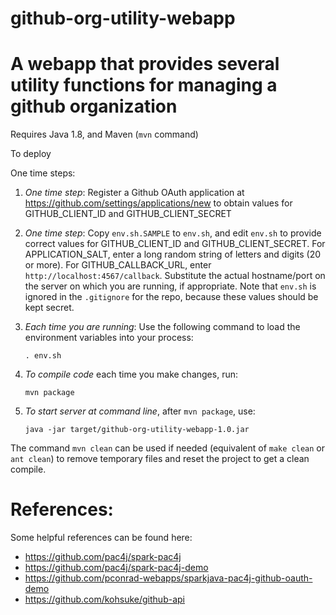 # github-org-utility-webapp
A webapp that provides several utility functions for managing a github organization
=======


Requires Java 1.8, and Maven (`mvn` command)

To deploy

One time steps:

1.  *One time step*: Register a Github OAuth application at
    <https://github.com/settings/applications/new> to obtain
    values for GITHUB_CLIENT_ID and GITHUB_CLIENT_SECRET
   
2.  *One time step*:
    Copy `env.sh.SAMPLE` to `env.sh`, and edit `env.sh`
    to provide correct values
    for GITHUB_CLIENT_ID and GITHUB_CLIENT_SECRET.  For APPLICATION_SALT,
    enter a long random string of letters and digits (20 or more).
    For GITHUB_CALLBACK_URL, enter `http://localhost:4567/callback`.
    Substitute the actual hostname/port on the server on which you are
    running,
    if appropriate.   Note that `env.sh` is ignored in the `.gitignore`
    for the repo, because these values should be kept secret.

3.  *Each time you are running*: Use the following command to load the
    environment variables into your process:

    ```
    . env.sh
    ```

4.  *To compile code* each time you make changes, run:

    ```
    mvn package
    ```

5.  *To start server at command line*, after `mvn package`, use:

    ```
    java -jar target/github-org-utility-webapp-1.0.jar
    ```

The command `mvn clean` can be used if needed (equivalent of `make clean`
or `ant clean`) to remove temporary files and reset the project to get a clean
compile.

# References:

Some helpful references can be found here:

* https://github.com/pac4j/spark-pac4j
* https://github.com/pac4j/spark-pac4j-demo
* https://github.com/pconrad-webapps/sparkjava-pac4j-github-oauth-demo 
* https://github.com/kohsuke/github-api

